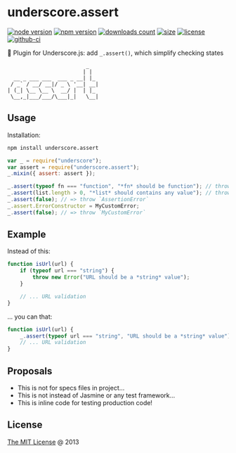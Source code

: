 # underscore.assert

[![node version](https://img.shields.io/node/v/underscore.assert.svg)](https://www.npmjs.com/package/underscore.assert)
[![npm version](https://badge.fury.io/js/underscore.assert.svg)](https://badge.fury.io/js/underscore.assert)
[![downloads count](https://img.shields.io/npm/dt/underscore.assert.svg)](https://www.npmjs.com/package/underscore.assert)
[![size](https://packagephobia.com/badge?p=underscore.assert)](https://packagephobia.com/result?p=underscore.assert)
[![license](https://img.shields.io/npm/l/underscore.assert.svg)](https://piecioshka.mit-license.org)
[![github-ci](https://github.com/piecioshka/underscore.assert/actions/workflows/testing.yml/badge.svg)](https://github.com/piecioshka/underscore.assert/actions/workflows/testing.yml)

🔨 Plugin for Underscore.js: add `_.assert()`, which simplify checking states

```
                         _
                        | |
  __ _ ___ ___  ___ _ __| |_
 / _` / __/ __|/ _ \ '__| __|
| (_| \__ \__ \  __/ |  | |_
 \__,_|___/___/\___|_|   \__|

```

## Usage

Installation:

```bash
npm install underscore.assert
```

```javascript
var _ = require("underscore");
var assert = require("underscore.assert");
_.mixin({ assert: assert });

_.assert(typeof fn === "function", "*fn* should be function"); // throws AssertionError
_.assert(list.length > 0, "*list* should contains any value"); // throws ONLY when list is empty
_.assert(false); // => throw `AssertionError`
_.assert.ErrorConstructor = MyCustomError;
_.assert(false); // => throw `MyCustomError`
```

## Example

Instead of this:

```javascript
function isUrl(url) {
    if (typeof url === "string") {
        throw new Error("URL should be a *string* value");
    }

    // ... URL validation
}
```

... you can that:

```javascript
function isUrl(url) {
    _.assert(typeof url === "string", "URL should be a *string* value");
    // ... URL validation
}
```

## Proposals

- This is not for specs files in project...
- This is not instead of Jasmine or any test framework...
- This is inline code for testing production code!

## License

[The MIT License](https://piecioshka.mit-license.org) @ 2013
